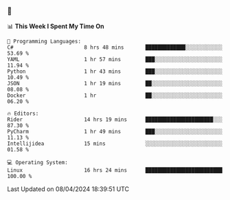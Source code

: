 ### 👋

<!--START_SECTION:waka-->
📊 **This Week I Spent My Time On** 

```text
💬 Programming Languages: 
C#                       8 hrs 48 mins       █████████████░░░░░░░░░░░░   53.69 % 
YAML                     1 hr 57 mins        ███░░░░░░░░░░░░░░░░░░░░░░   11.94 % 
Python                   1 hr 43 mins        ███░░░░░░░░░░░░░░░░░░░░░░   10.49 % 
JSON                     1 hr 19 mins        ██░░░░░░░░░░░░░░░░░░░░░░░   08.08 % 
Docker                   1 hr                ██░░░░░░░░░░░░░░░░░░░░░░░   06.20 % 

🔥 Editors: 
Rider                    14 hrs 19 mins      ██████████████████████░░░   87.30 % 
PyCharm                  1 hr 49 mins        ███░░░░░░░░░░░░░░░░░░░░░░   11.13 % 
Intellijidea             15 mins             ░░░░░░░░░░░░░░░░░░░░░░░░░   01.58 % 

💻 Operating System: 
Linux                    16 hrs 24 mins      █████████████████████████   100.00 % 
```


 Last Updated on 08/04/2024 18:39:51 UTC
<!--END_SECTION:waka-->
